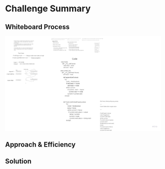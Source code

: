 # Challenge Summary
<!-- Description of the challenge -->

## Whiteboard Process
<!-- Embedded whiteboard image -->

![whiteboard](./Linked-Lists-insertions.jpg)

## Approach & Efficiency
<!-- What approach did you take? Why? What is the Big O space/time for this approach? -->

## Solution
<!-- Show how to run your code, and examples of it in action -->
